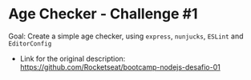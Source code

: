 # Age Checker - Challenge #1

Goal: Create a simple age checker, using `express`, `nunjucks`, `ESLint` and `EditorConfig`

* Link for the original description: https://github.com/Rocketseat/bootcamp-nodejs-desafio-01
